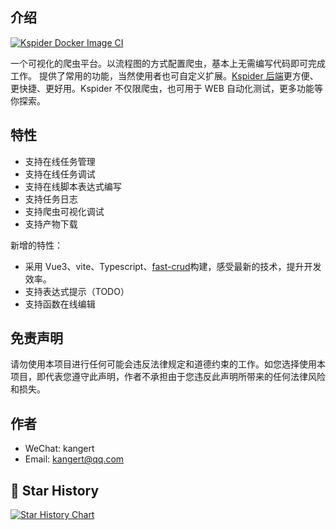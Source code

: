 ## 介绍

[![Kspider Docker Image CI](https://github.com/kkangert/kspider-ui/actions/workflows/docker-publish.yml/badge.svg)](https://github.com/kkangert/kspider-ui/actions/workflows/docker-publish.yml)

一个可视化的爬虫平台。以流程图的方式配置爬虫，基本上无需编写代码即可完成工作。
提供了常用的功能，当然使用者也可自定义扩展。[Kspider 后端](https://github.com/kkangert/kspider)更方便、更快捷、更好用。Kspider 不仅限爬虫，也可用于 WEB 自动化测试，更多功能等你探索。

## 特性

- 支持在线任务管理
- 支持在线任务调试
- 支持在线脚本表达式编写
- 支持任务日志
- 支持爬虫可视化调试
- 支持产物下载

新增的特性：

- 采用 Vue3、vite、Typescript、[fast-crud](https://github.com/fast-crud/fast-crud)构建，感受最新的技术，提升开发效率。
- 支持表达式提示（TODO）
- 支持函数在线编辑

## 免责声明

请勿使用本项目进行任何可能会违反法律规定和道德约束的工作。如您选择使用本项目，即代表您遵守此声明，作者不承担由于您违反此声明所带来的任何法律风险和损失。

## 作者

- WeChat: kangert
- Email: kangert@qq.com

## 🌟 Star History

[![Star History Chart](https://api.star-history.com/svg?repos=kkangert/kspider-ui&type=Date)](https://star-history.com/#kkangert/kspider-ui&Date)
